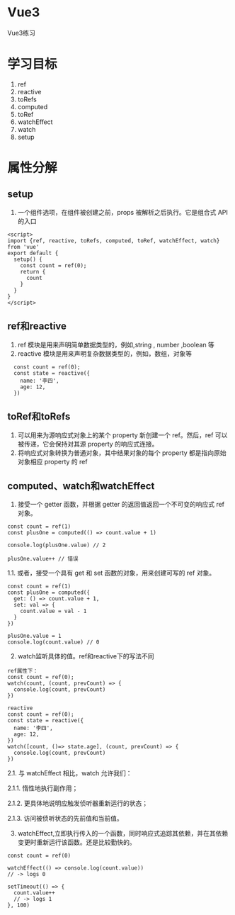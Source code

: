 # Vue3
Vue3练习

# 学习目标
1. ref
2. reactive
3. toRefs
4. computed
5. toRef
6. watchEffect
7. watch
8. setup
# 属性分解
## setup
1. 一个组件选项，在组件被创建之前，props 被解析之后执行。它是组合式 API 的入口
```
<script>
import {ref, reactive, toRefs, computed, toRef, watchEffect, watch} from 'vue'
export default {
  setup() {
    const count = ref(0);
    return {
      count
    }
  }
}
</script>
```
## ref和reactive
1. ref 模块是用来声明简单数据类型的，例如,string , number ,boolean 等
2. reactive 模块是用来声明复杂数据类型的，例如，数组，对象等
``` 代码示例
  const count = ref(0);
  const state = reactive({
    name: '李四',
    age: 12,
  })
```
## toRef和toRefs
1. 可以用来为源响应式对象上的某个 property 新创建一个 ref。然后，ref 可以被传递，它会保持对其源 property 的响应式连接。
2. 将响应式对象转换为普通对象，其中结果对象的每个 property 都是指向原始对象相应 property 的 ref
## computed、watch和watchEffect
1. 接受一个 getter 函数，并根据 getter 的返回值返回一个不可变的响应式 ref 对象。
```
const count = ref(1)
const plusOne = computed(() => count.value + 1)

console.log(plusOne.value) // 2

plusOne.value++ // 错误
```
1.1. 或者，接受一个具有 get 和 set 函数的对象，用来创建可写的 ref 对象。
```
const count = ref(1)
const plusOne = computed({
  get: () => count.value + 1,
  set: val => {
    count.value = val - 1
  }
})

plusOne.value = 1
console.log(count.value) // 0
```
2. watch监听具体的值。ref和reactive下的写法不同
```
ref属性下：
const count = ref(0);
watch(count, (count, prevCount) => {
  console.log(count, prevCount)
})
```
```
reactive
const count = ref(0);
const state = reactive({
  name: '李四',
  age: 12,
})
watch([count, ()=> state.age], (count, prevCount) => {
  console.log(count, prevCount)
})
```
2.1. 与 watchEffect 相比，watch 允许我们：

2.1.1. 惰性地执行副作用；

2.1.2. 更具体地说明应触发侦听器重新运行的状态；

2.1.3. 访问被侦听状态的先前值和当前值。

3. watchEffect,立即执行传入的一个函数，同时响应式追踪其依赖，并在其依赖变更时重新运行该函数。还是比较勤快的。
```
const count = ref(0)

watchEffect(() => console.log(count.value))
// -> logs 0

setTimeout(() => {
  count.value++
  // -> logs 1
}, 100)
```

